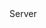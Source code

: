 <function name="ReadVarInt64" parent="bf_read" type="classfunc">
	<description>
		<added version="0.4"></added>
	</description>
	<realm>Server</realm>
	<rets>
		<ret name="value" type="number"></ret>
	</rets>
</function>